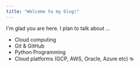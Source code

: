 ```yaml
---
title: "Welcome to my blog!"
---
```


I'm glad you are here. I plan to talk about ...
- Cloud computing
- Git & GitHub
- Python Programming
- Cloud platforms (GCP, AWS, Oracle, Azure etc) ☕
